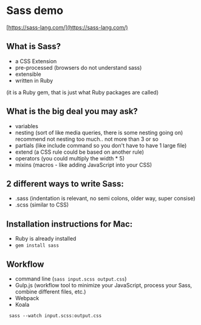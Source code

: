 # Sass demo
[https://sass-lang.com/](https://sass-lang.com/)

## What is Sass?
  - a CSS Extension
  - pre-processed (browsers do not understand sass)
  - extensible
  - written in Ruby

  (it is a Ruby gem, that is just what Ruby packages are called)

## What is the big deal you may ask?
  - variables
  - nesting (sort of like media queries, there is some nesting going on) recommend not nesting too much.. not more than 3 or so
  - partials (like include command so you don't have to have 1 large file)
  - extend (a CSS rule could be based on another rule)
  - operators (you could multiply the width * 5)
  - mixins (macros - like adding JavaScript into your CSS)

## 2 different ways to write Sass:
  - .sass (indentation is relevant, no semi colons, older way, super consise)
  - .scss (similar to CSS)


## Installation instructions for Mac:

  - Ruby is already installed
  - `gem install sass`


## Workflow
  - command line (`sass input.scss output.css`)
  - Gulp.js (workflow tool to minimize your JavaScript, process your Sass, combine different files, etc.)
  - Webpack
  - Koala

``` sass --watch input.scss:output.css```



